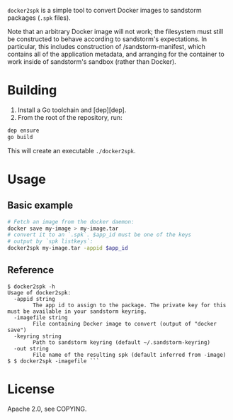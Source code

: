 `docker2spk` is a simple tool to convert Docker images to sandstorm
packages (`.spk` files).

Note that an arbitrary Docker image will not work; the filesystem must
still be constructed to behave according to sandstorm's expectations. In
particular, this includes construction of /sandstorm-manifest, which
contains all of the application metadata, and arranging for the
container to work inside of sandstorm's sandbox (rather than Docker).

# Building

1. Install a Go toolchain and [dep][dep].
2. From the root of the repository, run:

```sh
dep ensure
go build
```

This will create an executable `./docker2spk`.

# Usage

## Basic example

```sh
# Fetch an image from the docker daemon:
docker save my-image > my-image.tar
# convert it to an `.spk`. $app_id must be one of the keys
# output by `spk listkeys`:
docker2spk my-image.tar -appid $app_id
```

## Reference

```
$ docker2spk -h
Usage of docker2spk:
  -appid string
    	The app id to assign to the package. The private key for this must be available in your sandstorm keyring.
  -imagefile string
    	File containing Docker image to convert (output of "docker save")
  -keyring string
    	Path to sandstorm keyring (default ~/.sandstorm-keyring)
  -out string
    	File name of the resulting spk (default inferred from -image)
$ $ docker2spk -imagefile ```
```

# License

Apache 2.0, see COPYING.
